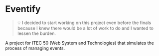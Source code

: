 # Eventify

> 💡 I decided to start working on this project even before the finals because I knew there would be a lot of work to do and I wanted to lessen the burden.

A project for ITEC 50 (Web System and Technologies) that simulates the process of managing events.
